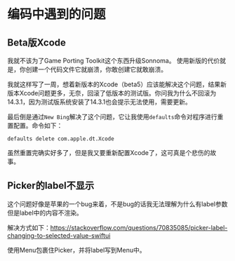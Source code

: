 # 编码中遇到的问题

## Beta版Xcode

我就不该为了Game Porting Toolkit这个东西升级Sonnoma。
使用新版的代价就是，你创建一个代码文件它就崩溃，你敢创建它就敢崩溃。

我就这样写了一周，想着新版本的Xcode（beta5）应该能解决这个问题，结果新版本Xcode问题更多，无奈，回滚了低版本的测试版。你问我为什么不回滚为14.3.1，因为测试版系统安装了14.3.1也会提示无法使用，需要更新。

最后倒是通过`New Bing`解决了这个问题，它让我使用`defaults`命令对程序进行重置配置。命令如下：

`defaults delete com.apple.dt.Xcode`

虽然重置完确实好多了，但是我又要重新配置Xcode了，这可真是个悲伤的故事。

## Picker的label不显示

这个问题好像是苹果的一个bug来着，不是bug的话我无法理解为什么有label参数但是label中的内容不渲染。

解决方式如下：<https://stackoverflow.com/questions/70835085/picker-label-changing-to-selected-value-swiftui>

使用Menu包裹住Picker，并将label写到Menu中。
